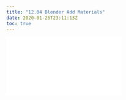 ```yaml
---
title: "12.04 Blender Add Materials"
date: 2020-01-26T23:11:13Z
toc: true
---
```


![Link to included file content](../../../../3d-modeling/blender/blender-add-materials.md)
